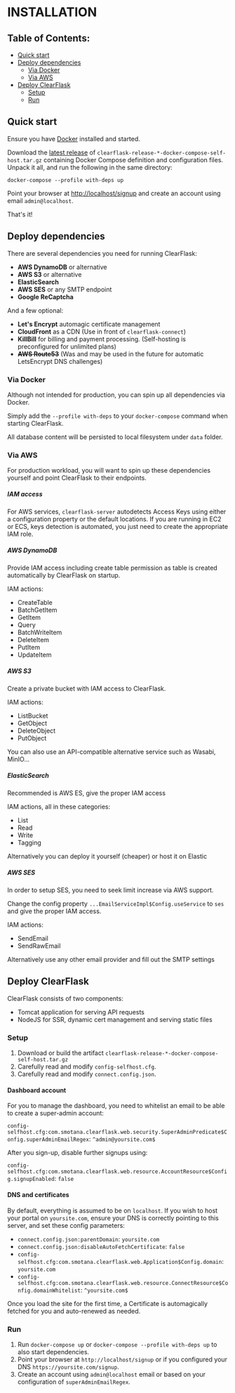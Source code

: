 # INSTALLATION

## Table of Contents:

- [Quick start](#quick-start)
- [Deploy dependencies](#deploy-dependencies)
    - [Via Docker](#via-docker)
    - [Via AWS](#via-aws)
- [Deploy ClearFlask](#deploy-clearflask)
    - [Setup](#setup)
    - [Run](#run)

## Quick start

Ensure you have [Docker](https://www.docker.com/products/docker-desktop) installed and started.

Download the [latest release](https://github.com/clearflask/clearflask/packages/955621)
of `clearflask-release-*-docker-compose-self-host.tar.gz` containing Docker Compose definition and configuration files.
Unpack it all, and run the following in the same directory:

```shell
docker-compose --profile with-deps up
```

Point your browser at [http://localhost/signup](http://localhost/signup) and create an account using
email `admin@localhost`.

That's it!

## Deploy dependencies

There are several dependencies you need for running ClearFlask:

- **AWS DynamoDB** or alternative
- **AWS S3** or alternative
- **ElasticSearch**
- **AWS SES** or any SMTP endpoint
- **Google ReCaptcha**

And a few optional:

- **Let's Encrypt** automagic certificate management
- **CloudFront** as a CDN (Use in front of `clearflask-connect`)
- **KillBill** for billing and payment processing. (Self-hosting is preconfigured for unlimited plans)
- ~~**AWS Route53**~~ (Was and may be used in the future for automatic LetsEncrypt DNS challenges)

### Via Docker

Although not intended for production, you can spin up all dependencies via Docker.

Simply add the `--profile with-deps` to your `docker-compose` command when starting ClearFlask.

All database content will be persisted to local filesystem under `data` folder.

### Via AWS

For production workload, you will want to spin up these dependencies yourself and point ClearFlask to their endpoints.

##### IAM access

For AWS services, `clearflask-server` autodetects Access Keys using either a configuration property or the default locations. If you are running in EC2 or ECS, keys detection is automated, you just need to create the appropriate IAM role.

##### AWS DynamoDB

Provide IAM access including create table permission as table is created automatically by ClearFlask on startup.

IAM actions:

- CreateTable
- BatchGetItem
- GetItem
- Query
- BatchWriteItem
- DeleteItem
- PutItem
- UpdateItem

##### AWS S3

Create a private bucket with IAM access to ClearFlask.

IAM actions:

- ListBucket
- GetObject
- DeleteObject
- PutObject

You can also use an API-compatible alternative service such as Wasabi, MinIO...

##### ElasticSearch

Recommended is AWS ES, give the proper IAM access

IAM actions, all in these categories:

- List
- Read
- Write
- Tagging

Alternatively you can deploy it yourself (cheaper) or host it on Elastic

##### AWS SES

In order to setup SES, you need to seek limit increase via AWS support.

Change the config property `...EmailServiceImpl$Config.useService` to `ses` and give the proper IAM access.

IAM actions:

- SendEmail
- SendRawEmail

Alternatively use any other email provider and fill out the SMTP settings

## Deploy ClearFlask

ClearFlask consists of two components:

- Tomcat application for serving API requests
- NodeJS for SSR, dynamic cert management and serving static files

### Setup

1. Download or build the artifact `clearflask-release-*-docker-compose-self-host.tar.gz`
2. Carefully read and modify `config-selfhost.cfg`.
3. Carefully read and modify `connect.config.json`.

#### Dashboard account

For you to manage the dashboard, you need to whitelist an email to be able to create a super-admin account:

`config-selfhost.cfg:com.smotana.clearflask.web.security.SuperAdminPredicate$Config.superAdminEmailRegex`: `^admin@yoursite.com$`

After you sign-up, disable further signups using:

`config-selfhost.cfg:com.smotana.clearflask.web.resource.AccountResource$Config.signupEnabled`: `false`

#### DNS and certificates

By default, everything is assumed to be on `localhost`. If you wish to host your portal on `yoursite.com`, ensure your
DNS is correctly pointing to this server, and set these config parameters:

- `connect.config.json:parentDomain`: `yoursite.com`
- `connect.config.json:disableAutoFetchCertificate`: `false`
- `config-selfhost.cfg:com.smotana.clearflask.web.Application$Config.domain`: `yoursite.com`
- `config-selfhost.cfg:com.smotana.clearflask.web.resource.ConnectResource$Config.domainWhitelist`: `^yoursite.com$`

Once you load the site for the first time, a Certificate is automagically fetched for you and auto-renewed as needed.

### Run

1. Run `docker-compose up` or `docker-compose --profile with-deps up` to also start dependencies.
2. Point your browser at `http://localhost/signup` or if you configured your DNS `https://yoursite.com/signup`.
3. Create an account using `admin@localhost` email or based on your configuration of `superAdminEmailRegex`.
